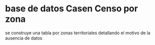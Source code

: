 # base de datos Casen Censo por zona

se construye una tabla por zonas territoriales detallando el motivo de la ausencia de datos
